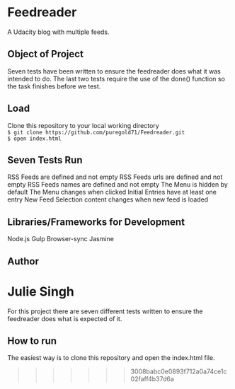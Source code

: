 # Feedreader
A Udacity blog with multiple feeds.

## Object of Project
Seven tests have been written to ensure the feedreader does what it was intended to do. The last two tests require the use of the done() function so the task finishes before we test.

## Load
Clone this repository to your local working directory<br />
  `$ git clone https://github.com/puregold71/Feedreader.git`<br />
  `$ open index.html`

## Seven Tests Run
RSS Feeds are defined and not empty
RSS Feeds urls are defined and not empty
RSS Feeds names are defined and not empty
The Menu is hidden by default
The Menu changes when clicked
Initial Entries have at least one entry
New Feed Selection content changes when new feed is loaded



## Libraries/Frameworks for Development
Node.js
Gulp
Browser-sync
Jasmine




## Author

**Julie Singh**
=======

For this project there are seven different tests written to ensure the feedreader does what is expected of it.

## How to run
The easiest way is to clone this repository and open the index.html file.
>>>>>>> 3008babc0e0893f712a0a74ce1c02faff4b37d6a
